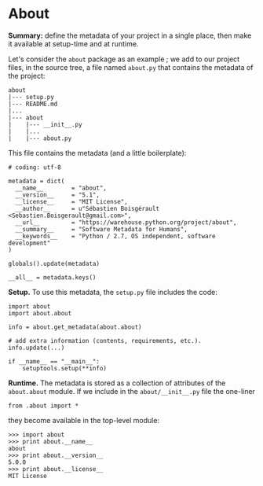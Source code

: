 
About
================================================================================

**Summary:** define the metadata of your project in a single place, 
then make it available at setup-time and at runtime.

Let's consider the `about` package as an example ; we add to our project
files, in the source tree, a file named `about.py` that contains the metadata 
of the project:


    about
    |--- setup.py
    |--- README.md
    |...
    |--- about
    |    |--- __init__.py
    |    |...
    |    |--- about.py

This file contains the metadata (and a little boilerplate):

    # coding: utf-8

    metadata = dict(
      __name__        = "about",
      __version__     = "5.1",
      __license__     = "MIT License",  
      __author__      = u"Sébastien Boisgérault <Sebastien.Boisgerault@gmail.com>",
      __url__         = "https://warehouse.python.org/project/about",
      __summary__     = "Software Metadata for Humans",
      __keywords__    = "Python / 2.7, OS independent, software development"
    )

    globals().update(metadata)

    __all__ = metadata.keys()

**Setup.** To use this metadata, the `setup.py` file includes the code:

    import about
    import about.about

    info = about.get_metadata(about.about)

    # add extra information (contents, requirements, etc.).
    info.update(...)

    if __name__ == "__main__":
        setuptools.setup(**info)

**Runtime.** The metadata is stored as a collection of attributes of the 
`about.about` module. If we include in the `about/__init__.py` file the 
one-liner
    
    from .about import *

they become available in the top-level module:

    >>> import about
    >>> print about.__name__
    about
    >>> print about.__version__
    5.0.0
    >>> print about.__license__
    MIT License


